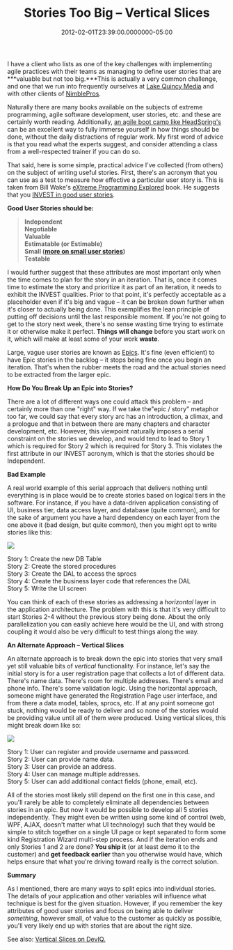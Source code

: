 ﻿---
title: Stories Too Big – Vertical Slices
date: "2012-02-01T23:39:00.0000000-05:00"
description: I have a client who lists as one of the key challenges with
featuredImage: /img/apparchitecture-horizontalstories_thumb.png
---

I have a client who lists as one of the key challenges with implementing agile practices with their teams as managing to define user stories that are ***valuable but not too big.***This is actually a very common challenge, and one that we run into frequently ourselves at [Lake Quincy Media](http://lakequincy.com/) and with other clients of [NimblePros](http://nimblepros.com/).

Naturally there are many books available on the subjects of extreme programming, agile software development, user stories, etc. and these are certainly worth reading. Additionally, [an agile boot camp like HeadSpring's](http://www.headspringsystems.com/services/training) can be an excellent way to fully immerse yourself in how things should be done, without the daily distractions of regular work. My first word of advice is that you read what the experts suggest, and consider attending a class from a well-respected trainer if you can do so.

That said, here is some simple, practical advice I've collected (from others) on the subject of writing useful stories. First, there's an acronym that you can use as a test to measure how effective a particular user story is. This is taken from Bill Wake's [eXtreme Programming Explored](http://www.amazon.com/exec/obidos/ASIN/0201733978/aspalliancecom) book. He suggests that you [INVEST in good user stories](http://www.agile-software-development.com/2008/03/invest-in-good-user-stories_11.html).

**Good User Stories should be:**

> **Independent\
> Negotiable\
> Valuable\
> Estimatable (or Estimable)\
> Small ([more on small user stories](http://www.agile-software-development.com/2008/04/user-stories-should-be-small.html))\
> Testable**

I would further suggest that these attributes are most important only when the time comes to plan for the story in an iteration. That is, once it comes time to estimate the story and prioritize it as part of an iteration, it needs to exhibit the INVEST qualities. Prior to that point, it's perfectly acceptable as a placeholder even if it's big and vague – it can be broken down further when it's closer to actually being done. This exemplifies the lean principle of putting off decisions until the last responsible moment. If you're not going to get to the story next week, there's no sense wasting time trying to estimate it or otherwise make it perfect. **Things will change** before you start work on it, which will make at least some of your work **waste**.

Large, vague user stories are known as [Epics](http://kw-agiledevelopment.blogspot.com/2008/01/thats-not-user-story-thats-epic.html). It's fine (even efficient) to have Epic stories in the backlog – it stops being fine once you begin an iteration. That's when the rubber meets the road and the actual stories need to be extracted from the larger epic.

**How Do You Break Up an Epic into Stories?**

There are a lot of different ways one could attack this problem – and certainly more than one "right" way. If we take the"epic / story" metaphor too far, we could say that every story arc has an introduction, a climax, and a prologue and that in between there are many chapters and character development, etc. However, this viewpoint naturally imposes a serial constraint on the stories we develop, and would tend to lead to Story 1 which is required for Story 2 which is required for Story 3. This violates the first attribute in our INVEST acronym, which is that the stories should be Independent.

**Bad Example**

A real world example of this serial approach that delivers nothing until everything is in place would be to create stories based on logical tiers in the software. For instance, if you have a data-driven application consisting of UI, business tier, data access layer, and database (quite common), and for the sake of argument you have a hard dependency on each layer from the one above it (bad design, but quite common), then you might opt to write stories like this:

![](/img/apparchitecture-horizontalstories_thumb.png)

Story 1: Create the new DB Table\
Story 2: Create the stored procedures\
Story 3: Create the DAL to access the sprocs\
Story 4: Create the business layer code that references the DAL\
Story 5: Write the UI screen

You can think of each of these stories as addressing a *horizontal* layer in the application architecture. The problem with this is that it's very difficult to start Stories 2-4 without the previous story being done. About the only parallelization you can easily achieve here would be the UI, and with strong coupling it would also be very difficult to test things along the way.

**An Alternate Approach – Vertical Slices**

An alternate approach is to break down the epic into stories that very small yet still valuable bits of *vertical* functionality. For instance, let's say the initial story is for a user registration page that collects a lot of different data. There's name data. There's room for multiple addresses. There's email and phone info. There's some validation logic. Using the horizontal approach, someone might have generated the Registration Page user interface, and from there a data model, tables, sprocs, etc. If at any point someone got stuck, nothing would be ready to deliver and so none of the stories would be providing value until all of them were produced. Using vertical slices, this might break down like so:

[](/img/apparchitecture-verticalstories_thumb.png)

![](/img/apparchitecture-verticalstories_thumb.png)



Story 1: User can register and provide username and password.\
Story 2: User can provide name data.\
Story 3: User can provide an address.\
Story 4: User can manage multiple addresses.\
Story 5: User can add additional contact fields (phone, email, etc).

All of the stories most likely still depend on the first one in this case, and you'll rarely be able to completely eliminate all dependencies between stories in an epic. But now it would be possible to develop all 5 stories independently. They might even be written using some kind of control (web, WPF, AJAX, doesn't matter what UI technology) such that they would be simple to stitch together on a single UI page or kept separated to form some kind Registration Wizard multi-step process. And if the iteration ends and only Stories 1 and 2 are done? **You ship it** (or at least demo it to the customer) and **get feedback earlier** than you otherwise would have, which helps ensure that what you're driving toward really is the correct solution.

**Summary**

As I mentioned, there are many ways to split epics into individual stories. The details of your application and other variables will influence what technique is best for the given situation. However, if you remember the key attributes of good user stories and focus on being able to deliver *something*, however small, of value to the customer as quickly as possible, you'll very likely end up with stories that are about the right size.

See also: [Vertical Slices on DevIQ.](https://deviq.com/vertical-slices/)


